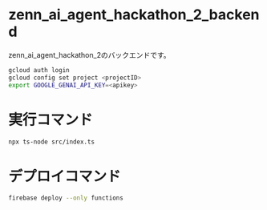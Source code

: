 # zenn_ai_agent_hackathon_2_backend
zenn_ai_agent_hackathon_2のバックエンドです。

```bash
gcloud auth login
gcloud config set project <projectID>
export GOOGLE_GENAI_API_KEY=<apikey>
```

# 実行コマンド

```bash
npx ts-node src/index.ts
```

# デプロイコマンド

```bash
firebase deploy --only functions
```